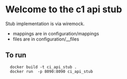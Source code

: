 # Welcome to the c1 api stub

Stub implementation is via wiremock.
- mappings are in configuration/mappings
- files are in configuration/__files

## To run

```
  docker build -t ci_api_stub .
  docker run  -p 8090:8090 ci_api_stub
```